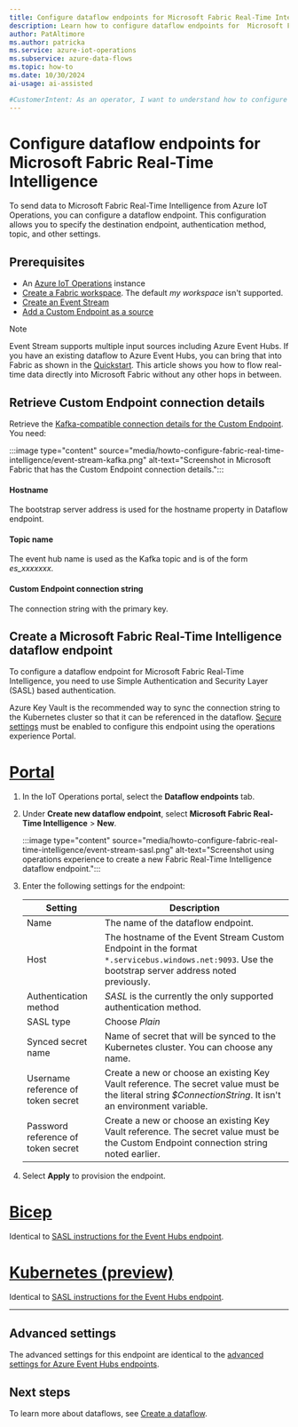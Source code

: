 ```yaml
---
title: Configure dataflow endpoints for Microsoft Fabric Real-Time Intelligence
description: Learn how to configure dataflow endpoints for  Microsoft Fabric Real-Time Intelligence in Azure IoT Operations.
author: PatAltimore
ms.author: patricka
ms.service: azure-iot-operations
ms.subservice: azure-data-flows
ms.topic: how-to
ms.date: 10/30/2024
ai-usage: ai-assisted

#CustomerIntent: As an operator, I want to understand how to configure dataflow endpoints for  Microsoft Fabric Real-Time Intelligence in Azure IoT Operations so that I can send real-time data to Microsoft Fabric.
---
```


# Configure dataflow endpoints for Microsoft Fabric Real-Time Intelligence

To send data to Microsoft Fabric Real-Time Intelligence from Azure IoT Operations, you can configure a dataflow endpoint. This configuration allows you to specify the destination endpoint, authentication method, topic, and other settings.

## Prerequisites

- An [Azure IoT Operations](../deploy-iot-ops/howto-deploy-iot-operations.md) instance
- [Create a Fabric workspace](/fabric/get-started/create-workspaces). The default *my workspace* isn't supported.
- [Create an Event Stream](/fabric/real-time-intelligence/event-streams/create-manage-an-eventstream#create-an-eventstream)
- [Add a Custom Endpoint as a source](/fabric/real-time-intelligence/event-streams/add-source-custom-app#add-custom-endpoint-data-as-a-source)

> [!NOTE]
> Event Stream supports multiple input sources including Azure Event Hubs. If you have an existing dataflow to Azure Event Hubs, you can bring that into Fabric as shown in the [Quickstart](../get-started-end-to-end-sample/quickstart-get-insights.md#ingest-data-into-real-time-intelligence). This article shows you how to flow real-time data directly into Microsoft Fabric without any other hops in between.

## Retrieve Custom Endpoint connection details
Retrieve the [Kafka-compatible connection details for the Custom Endpoint](/fabric/real-time-intelligence/event-streams/add-source-custom-app#kafka). You need:

:::image type="content" source="media/howto-configure-fabric-real-time-intelligence/event-stream-kafka.png" alt-text="Screenshot in Microsoft Fabric that has the Custom Endpoint connection details.":::

#### Hostname
The bootstrap server address is used for the hostname property in Dataflow endpoint. 

#### Topic name
The event hub name is used as the Kafka topic and is of the form *es_xxxxxxx*.

#### Custom Endpoint connection string
The connection string with the primary key. 


## Create a Microsoft Fabric Real-Time Intelligence dataflow endpoint

To configure a dataflow endpoint for Microsoft Fabric Real-Time Intelligence, you need to use Simple Authentication and Security Layer (SASL) based authentication.

Azure Key Vault is the recommended way to sync the connection string to the Kubernetes cluster so that it can be referenced in the dataflow. [Secure settings](../deploy-iot-ops/howto-enable-secure-settings.md) must be enabled to configure this endpoint using the operations experience Portal.

# [Portal](#tab/portal)

1. In the IoT Operations portal, select the **Dataflow endpoints** tab.
1. Under **Create new dataflow endpoint**, select **Microsoft Fabric Real-Time Intelligence** > **New**.

    :::image type="content" source="media/howto-configure-fabric-real-time-intelligence/event-stream-sasl.png" alt-text="Screenshot using operations experience to create a new Fabric Real-Time Intelligence dataflow endpoint.":::

1. Enter the following settings for the endpoint:

    | Setting               | Description                                                                                       |
    | --------------------- | ------------------------------------------------------------------------------------------------- |
    | Name                  | The name of the dataflow endpoint.                                                              |
    | Host                  | The hostname of the Event Stream Custom Endpoint in the format `*.servicebus.windows.net:9093`. Use the bootstrap server address noted previously. |
    | Authentication method | *SASL* is the currently the only supported authentication method. |
    | SASL type             | Choose *Plain* |
    | Synced secret name    | Name of secret that will be synced to the Kubernetes cluster. You can choose any name. |
    | Username reference of token secret | Create a new or choose an existing Key Vault reference. The secret value must be the literal string *$ConnectionString*. It isn't an environment variable. |
    | Password reference of token secret | Create a new or choose an existing Key Vault reference. The secret value must be the Custom Endpoint connection string noted earlier. |

1. Select **Apply** to provision the endpoint.

# [Bicep](#tab/bicep)

Identical to [SASL instructions for the Event Hubs endpoint](/azure/iot-operations/connect-to-cloud/howto-configure-kafka-endpoint?tabs=bicep#sasl).

# [Kubernetes (preview)](#tab/kubernetes)

Identical to [SASL instructions for the Event Hubs endpoint](/azure/iot-operations/connect-to-cloud/howto-configure-kafka-endpoint?tabs=kubernetes#sasl).

---

## Advanced settings

The advanced settings for this endpoint are identical to the [advanced settings for Azure Event Hubs endpoints](howto-configure-kafka-endpoint.md#advanced-settings).

## Next steps

To learn more about dataflows, see [Create a dataflow](howto-create-dataflow.md).